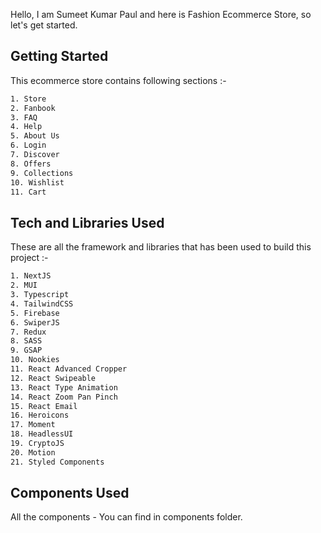 Hello, I am Sumeet Kumar Paul and here is Fashion Ecommerce Store, so let's get started.

## Getting Started

This ecommerce store contains following sections :-

```bash
1. Store
2. Fanbook
3. FAQ
4. Help
5. About Us
6. Login
7. Discover
8. Offers
9. Collections
10. Wishlist
11. Cart
```

## Tech and Libraries Used

These are all the framework and libraries that has been used to build this project :-

```bash
1. NextJS
2. MUI
3. Typescript
4. TailwindCSS
5. Firebase
6. SwiperJS
7. Redux
8. SASS
9. GSAP
10. Nookies
11. React Advanced Cropper
12. React Swipeable
13. React Type Animation
14. React Zoom Pan Pinch
15. React Email
16. Heroicons
17. Moment
18. HeadlessUI
19. CryptoJS
20. Motion
21. Styled Components
```

## Components Used

All the components - You can find in components folder.
